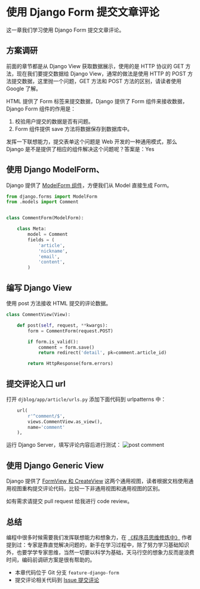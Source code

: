 # 使用 Django Form 提交文章评论

这一章我们学习使用 Django Form 提交文章评论。

## 方案调研
前面的章节都是从 Django View 获取数据展示，使用的是 HTTP 协议的 GET 方法，现在我们要提交数据给 Django View，通常的做法是使用 HTTP 的 POST 方法提交数据，这里抛一个问题，GET 方法和 POST 方法的区别，请读者使用 Google 了解。

HTML 提供了 Form 标签来提交数据，Django 提供了 Form 组件来接收数据，Django Form 组件的作用是：

1. 校验用户提交的数据是否有问题。
2. Form 组件提供 save 方法将数据保存到数据库中。

发挥一下联想能力，提交表单这个问题是 Web 开发的一种通用模式，那么 Django 是不是提供了相应的组件解决这个问题呢？答案是：Yes

## 使用 Django ModelForm、
Django 提供了 [ModelForm 组件](https://docs.djangoproject.com/en/2.2/topics/forms/modelforms/)，方便我们从 Model 直接生成 Form。
```python
from django.forms import ModelForm
from .models import Comment


class CommentForm(ModelForm):

    class Meta:
        model = Comment
        fields = (
            'article',
            'nickname',
            'email',
            'content',
        )
```

## 编写 Django View
使用 post 方法接收 HTML 提交的评论数据。
```python
class CommentView(View):

    def post(self, request, **kwargs):
        form = CommentForm(request.POST)

        if form.is_valid():
            comment = form.save()
            return redirect('detail', pk=comment.article_id)

        return HttpResponse(form.errors)
```

## 提交评论入口 url
打开 `djblog/app/article/urls.py` 添加下面代码到 urlpatterns 中：
```python
    url(
        r'^comment/$',
        views.CommentView.as_view(),
        name='comment'
    ),
```

运行 Django Server，填写评论内容后进行测试：
![post comment](http://cdn.defcoding.com/544C8499-D36E-49B6-A8B9-57B9D721EBF2.png)

## 使用 Django Generic View
Django 提供了 [FormView 和 CreateView](https://docs.djangoproject.com/en/2.2/topics/class-based-views/generic-editing/) 这两个通用视图，读者根据文档使用通用视图重构提交评论代码，比较一下非通用视图和通用视图的区别。

如有需求请提交 pull request 给我进行 code review。

## 总结
编程中很多时候需要我们发挥联想能力和想象力，在 [《程序员思维修炼中》](https://book.douban.com/subject/5372651/) 作者提到过：专家是靠直觉解决问题的，新手在学习过程中，除了努力学习基础知识外，也要学学专家思维，当然一切要以科学为基础，天马行空的想象力反而是浪费时间，编码前调研方案是很有帮助的。

+ 本章代码位于 Git 分支 `feature-django-form`
+ 提交评论相关代码到 [Issue 提交评论](https://github.com/runforever/djblog/issues/13)
